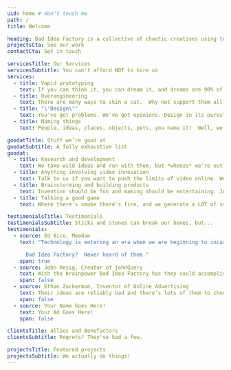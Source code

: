 ```yaml
---
uid: home # don’t touch me
path: /
title: Welcome

heading: Bad Idea Factory is a collective of chaotic creatives using technology to make people thinking face emoji. We have been working in this space for hundreds of thousands of years.
projectsCta: See our work
contactCta: Get in touch

servicesTitle: Our Services
servicesSubtitle: You can't afford NOT to hire us
services:
  - title: Vapid prototyping
    text: If you can think it, you can dream it, and dreams are 90% of success.
  - title: Overengineering
    text: There are many ways to skin a cat.  Why not support them all?
  - title: "\"Design\""
    text: You've got problems. We've got opinions. Design in its purest form.
  - title: Naming things
    text: People, ideas, places, objects, pets, you name it!  Well, we'll name it.

goodatTitle: Stuff we’re good at
goodatSubtitle: A fully exhaustive list
goodat:
  - title: Research and development
    text: We take wild ideas and run with them, but *wheeze* we're out of shape *gasp* so we get *hzzz* winded. No. You go on. We'll catch up.
  - title: Anything involving video innovation
    text: Talk to us if you want to push the limits of video online. We build tools to make video more valuable to journalists and storytellers.
  - title: Brainstorming and building products
    text: Invention should be fun and making should be entertaining. Join us in persuing paths less traveled. 
  - title: Talking a good game
    text: Where there's smoke there's fire, and we generate a LOT of smoke. You do the math(s).

testimonialsTitle: Testimonials
testimonialsSubtitle: Sticks and stones can break our bones, but...
testimonials:
  - source: Ed Bice, Meedan
    text: "Technology is entering an era when we are beginning to incarnate software development companies that are governed with the idealism and creativity that inhabits any designer and engineer who has understood how many worlds can be opened through just one point of variation - the 01 binary… these small clusters of open source devotees and social creatives are going to usher in the next public incarnation of this idealism, and this time its [sic] going to put the people in front of the platforms and our data firmly in our control. These new collectives are the hope for the future of our knowledge ecosystem, and probably our species.

      Bad Idea Factory?  Never heard of them."
    span: true
  - source: John Resig, Creator of johnQuery
    text: With the brainpower Bad Idea Factory has they could accomplish virtually anything! And yet they’re doing this.
    span: false
  - source: Ethan Zuckerman, Inventor of Online Advertising
    text: Their ideas are reliably bad and there’s lots of them to choose from, each of them poorly thought through.
    span: false
  - source: Your Name Goes Here!
    text: Your Ad Goes Here!
    span: false

clientsTitle: Allies and Benefactors
clientsSubtitle: Regrets? They've had a few.

projectsTitle: Featured projects
projectsSubtitle: We actually do things!
---
```

